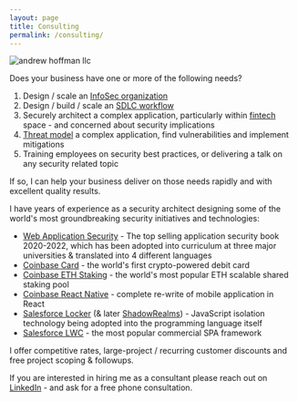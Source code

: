 ```yaml
---
layout: page
title: Consulting
permalink: /consulting/
---
```


<img src="{{ site.baseurl }}/assets/ah-llc-watermark.png" alt="andrew hoffman llc"/>

Does your business have one or more of the following needs?

1. Design / scale an [InfoSec organization](https://en.wikipedia.org/wiki/Information_security)
2. Design / build / scale an [SDLC workflow](https://en.wikipedia.org/wiki/Systems_development_life_cycle)
3. Securely architect a complex application, particularly within [fintech](https://en.wikipedia.org/wiki/Fintech) space - and concerned about security implications
4. [Threat model](https://en.wikipedia.org/wiki/Threat_model) a complex application, find vulnerabilities and implement mitigations
5. Training employees on security best practices, or delivering a talk on any security related topic

If so, I can help your business deliver on those needs rapidly and with excellent quality results.

I have years of experience as a security architect designing some of the world's most groundbreaking security initiatives and technologies:

* [Web Application Security](https://amzn.to/3LU0QN2) - The top selling application security book 2020-2022, which has been adopted into curriculum at three major universities & translated into 4 different languages
* [Coinbase Card](https://www.coinbase.com/card) - the world's first crypto-powered debit card
* [Coinbase ETH Staking](https://www.coinbase.com/earn/staking/ethereum) - the world's most popular ETH scalable shared staking pool
* [Coinbase React Native](https://www.coinbase.com/blog/announcing-coinbases-successful-transition-to-react-native) - complete re-write of mobile application in React
* [Salesforce Locker](https://developer.salesforce.com/docs/atlas.en-us.lightning.meta/lightning/security_code.htm) (& later [ShadowRealms](https://github.com/tc39/proposal-shadowrealm/blob/main/explainer.md)) - JavaScript isolation technology being adopted into the programming language itself
* [Salesforce LWC](https://github.com/salesforce/lwc) - the most popular commercial SPA framework 

I offer competitive rates, large-project / recurring customer discounts and free project scoping & followups. 

If you are interested in hiring me as a consultant please reach out on [LinkedIn](https://www.linkedin.com/in/and1hof) - and ask for a free phone consultation. 
